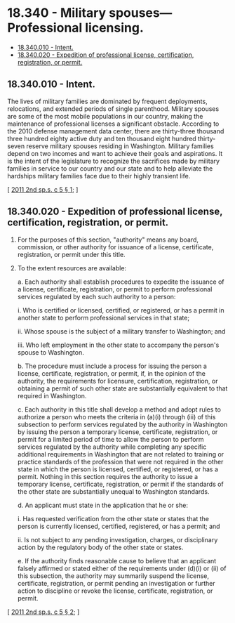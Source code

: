 # 18.340 - Military spouses—Professional licensing.
* [18.340.010 - Intent.](#18340010---intent)
* [18.340.020 - Expedition of professional license, certification, registration, or permit.](#18340020---expedition-of-professional-license-certification-registration-or-permit)
## 18.340.010 - Intent.
The lives of military families are dominated by frequent deployments, relocations, and extended periods of single parenthood. Military spouses are some of the most mobile populations in our country, making the maintenance of professional licenses a significant obstacle. According to the 2010 defense management data center, there are thirty-three thousand three hundred eighty active duty and ten thousand eight hundred thirty-seven reserve military spouses residing in Washington. Military families depend on two incomes and want to achieve their goals and aspirations. It is the intent of the legislature to recognize the sacrifices made by military families in service to our country and our state and to help alleviate the hardships military families face due to their highly transient life.

\[ [2011 2nd sp.s. c 5 § 1](https://lawfilesext.leg.wa.gov/biennium/2011-12/Pdf/Bills/Session%20Laws/Senate/5969-S.SL.pdf?cite=2011%202nd%20sp.s.%20c%205%20§%201); \]

## 18.340.020 - Expedition of professional license, certification, registration, or permit.
1. For the purposes of this section, "authority" means any board, commission, or other authority for issuance of a license, certificate, registration, or permit under this title.

2. To the extent resources are available:

   a. Each authority shall establish procedures to expedite the issuance of a license, certificate, registration, or permit to perform professional services regulated by each such authority to a person:

      i. Who is certified or licensed, certified, or registered, or has a permit in another state to perform professional services in that state;

      ii. Whose spouse is the subject of a military transfer to Washington; and

      iii. Who left employment in the other state to accompany the person's spouse to Washington.

   b. The procedure must include a process for issuing the person a license, certificate, registration, or permit, if, in the opinion of the authority, the requirements for licensure, certification, registration, or obtaining a permit of such other state are substantially equivalent to that required in Washington.

   c. Each authority in this title shall develop a method and adopt rules to authorize a person who meets the criteria in (a)(i) through (iii) of this subsection to perform services regulated by the authority in Washington by issuing the person a temporary license, certificate, registration, or permit for a limited period of time to allow the person to perform services regulated by the authority while completing any specific additional requirements in Washington that are not related to training or practice standards of the profession that were not required in the other state in which the person is licensed, certified, or registered, or has a permit. Nothing in this section requires the authority to issue a temporary license, certificate, registration, or permit if the standards of the other state are substantially unequal to Washington standards.

   d. An applicant must state in the application that he or she:

      i. Has requested verification from the other state or states that the person is currently licensed, certified, registered, or has a permit; and

      ii. Is not subject to any pending investigation, charges, or disciplinary action by the regulatory body of the other state or states.

   e. If the authority finds reasonable cause to believe that an applicant falsely affirmed or stated either of the requirements under (d)(i) or (ii) of this subsection, the authority may summarily suspend the license, certificate, registration, or permit pending an investigation or further action to discipline or revoke the license, certificate, registration, or permit.

\[ [2011 2nd sp.s. c 5 § 2](https://lawfilesext.leg.wa.gov/biennium/2011-12/Pdf/Bills/Session%20Laws/Senate/5969-S.SL.pdf?cite=2011%202nd%20sp.s.%20c%205%20§%202); \]

